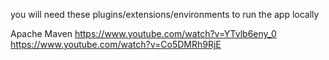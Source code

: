 you will need these plugins/extensions/environments to run the app locally

Apache Maven https://www.youtube.com/watch?v=YTvlb6eny_0
https://www.youtube.com/watch?v=Co5DMRh9RjE
